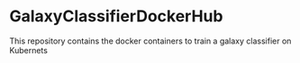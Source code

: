 # GalaxyClassifierDockerHub
This repository contains the docker containers to train a galaxy classifier on Kubernets
